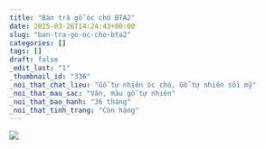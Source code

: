 ```yaml
---
title: "Bàn trà gỗ óc chó BTA2"
date: 2025-03-26T14:24:43+00:00
slug: "ban-tra-go-oc-cho-bta2"
categories: []
tags: []
draft: false
_edit_last: "1"
_thumbnail_id: "336"
_noi_that_chat_lieu: "Gỗ tự nhiên óc chó, Gỗ tự nhiên sồi mỹ"
_noi_that_mau_sac: "Vân, màu gỗ tự nhiên"
_noi_that_bao_hanh: "36 tháng"
_noi_that_tinh_trang: "Còn hàng"
---
```

![](https://romax.vn/wp-content/uploads/2025/03/ban-tra-go-oc-cho-bta2-00-1-1280x842.webp)